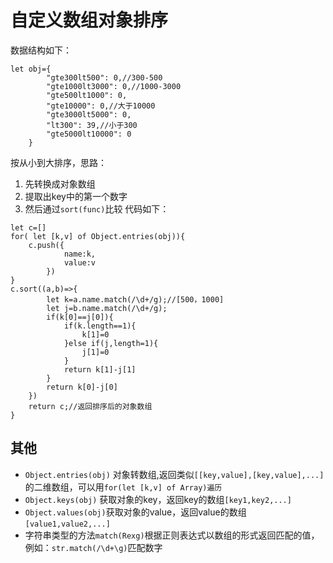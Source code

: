 # 自定义数组对象排序

数据结构如下：

```
let obj={
        "gte300lt500": 0,//300-500
        "gte1000lt3000": 0,//1000-3000
        "gte500lt1000": 0,
        "gte10000": 0,//大于10000
        "gte3000lt5000": 0,
        "lt300": 39,//小于300
        "gte5000lt10000": 0
    }

```
按从小到大排序，思路：
1. 先转换成对象数组
2. 提取出key中的第一个数字
3. 然后通过`sort(func)`比较
代码如下：
```
let c=[]
for( let [k,v] of Object.entries(obj)){
    c.push({
            name:k,
            value:v
        })
}
c.sort((a,b)=>{
        let k=a.name.match(/\d+/g);//[500，1000]
        let j=b.name.match(/\d+/g);
        if(k[0]==j[0]){
            if(k.length==1){
                k[1]=0
            }else if(j,length=1){
                j[1]=0
            }
            return k[1]-j[1]
        }
        return k[0]-j[0]
    })
    return c;//返回排序后的对象数组
}
```
## 其他
- `Object.entries(obj)` 对象转数组,返回类似`[[key,value],[key,value],...]`的二维数组，可以用`for(let [k,v] of Array)遍历`
- `Object.keys(obj)` 获取对象的key，返回key的数组`[key1,key2,...]`
- `Object.values(obj)`获取对象的value，返回value的数组`[value1,value2,...]`
- 字符串类型的方法`match(Rexg)`根据正则表达式以数组的形式返回匹配的值，例如：`str.match(/\d+\g)`匹配数字